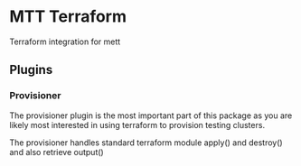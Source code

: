 # MTT Terraform

Terraform integration for mett

## Plugins

### Provisioner

The provisioner plugin is the most important part of this package as you are likely
most interested in using terraform to provision testing clusters.

The provisioner handles standard terraform module apply() and destroy() and also
retrieve output()
